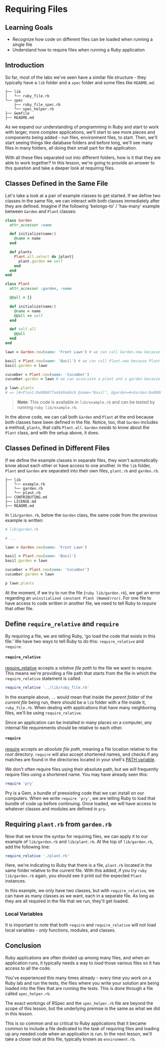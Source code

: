 # Requiring Files

## Learning Goals

- Recognize how code on different files can be loaded when running a single file
- Understand how to require files when running a Ruby application

## Introduction

So far, most of the labs we've seen have a similar file structure - they
typically have a `lib` folder and a `spec` folder and some files like
`README.md`:

```text
├── lib
│   └── ruby_file.rb
└── spec
    ├── ruby_file_spec.rb
    └── spec_helper.rb
├── Gemfile
├── README.md
```

As we expand our understanding of programming in Ruby and start to work with
larger, more complex applications, we'll start to see more pieces and components
being added - run files, environment files, to start. Then, we'll start seeing
things like database folders and before long, we'll see many files in many
folders, all doing their small part for the application.

With all these files separated out into different folders, how is it that they
are able to work together? In this lesson, we're going to provide an answer to this question and take a deeper
look at requiring files.

## Classes Defined in the Same File

Let's take a look at a pair of example classes to get started. If we define two
classes in the same file, we can interact with both classes immediately after
they are defined. Imagine if the following 'belongs-to' / 'has-many' example
between `Garden` and `Plant` classes:

```ruby
class Garden
  attr_accessor :name

  def initialize(name:)
    @name = name
  end

  def plants
    Plant.all.select do |plant|
      plant.garden == self
    end
  end
end

class Plant
  attr_accessor :garden, :name

  @@all = []

  def initialize(name:)
    @name = name
    @@all << self
  end

  def self.all
    @@all
  end
end

lawn = Garden.new(name: 'Front Lawn') # we can call Garden.new because Garden is defined above

basil = Plant.new(name: 'Basil') # we can call Plant.new because Plant is defined above
basil.garden = lawn

cucumber = Plant.new(name: 'Cucumber')
cucumber.garden = lawn # we can associate a plant and a garden because both are defined above

p lawn.plants
# => [#<Plant:0x00007fa4440ab0c8 @name="Basil", @garden=#<Garden:0x00007fa4440997b0 @name="Front Lawn">>, #<Plant:0x00007fa4440b8bd8 @name="Cucumber", @garden=#<Garden:0x00007fa4440997b0 @name="Front Lawn">>]
```

> **Note**: This code is available in `lib/example.rb` and can be tested by
running `ruby lib/example.rb`.

In the above code, we can call both `Garden` and `Plant` at the end because both
classes have been defined in the file. Notice, too, that `Garden` includes a
method, `plants`, that calls `Plant.all`. `Garden` _needs_ to know about the
`Plant` class, and with the setup above, it does.

## Classes Defined in Different Files

If we define the example classes in separate files, they won't automatically
know about each other or have access to one another. In the `lib` folder,
`Plant` and `Garden` are separated into their own files, `plant.rb` and
`garden.rb`.

```text
├── lib
│   └── example.rb
│   └── garden.rb
│   └── plant.rb
├── CONTRIBUTING.md
├── LICENSE.md
├── README.md
```

In `lib/garden.rb`, below the `Garden` class, the same code from the previous
example is written:

```ruby
# lib/garden.rb

# ...

lawn = Garden.new(name: 'Front Lawn')

basil = Plant.new(name: 'Basil')
basil.garden = lawn

cucumber = Plant.new(name: 'Cucumber')
cucumber.garden = lawn

p lawn.plants
```

At the moment, if we try to run the file (`ruby lib/garden.rb`), we get an error
regarding an `uninitialized constant Plant (NameError)`. For one file to have
access to code written in another file, we need to tell Ruby to _require_ that
other file.

## Define `require_relative` and `require`

By requiring a file, we are telling Ruby, 'go load the code that exists in this file.'
We have two ways to tell Ruby to do this: `require_relative` and `require`.

#### `require_relative`

[require_relative][] accepts a _relative file path_ to the file
we want to require. This means we're providing a file path that starts from the
file in which the `require_relative` statement is called.

[require_relative]: https://apidock.com/ruby/Kernel/require_relative

```ruby
require_relative '../lib/ruby_file.rb'
```

In the example above, `..` would mean that inside the _parent folder_ of the
_current file_ being run, there should be a `lib` folder with a file inside it,
`ruby_file.rb`. When dealing with applications that have many neighboring files,
we'll be using `require_relative`.

Since an application can be installed in many places on a computer, any internal
file requirements should be relative to each other.

#### `require`

[require][] accepts an _absolute file path_, meaning a file location
relative to the _root_ directory. `require` will also accept shortened names,
and checks if any matches are found in the directories located in your shell's
[PATH variable][].

[require]: https://apidock.com/ruby/v2_5_5/Kernel/require
[PATH variable]: http://www.linfo.org/path_env_var.html

We don't often require files using their absolute path, but we will frequently
require files using a shortened name. You may have already seen this:

```ruby
require 'pry'
```

Pry is a Gem, a bundle of preexisting code that we can install on our computers.
When we write `require 'pry'`, we are telling Ruby to load that bundle of code
up before continuing. Once loaded, we will have access to whatever classes and
modules are defined in `pry`.

## Requiring `plant.rb` from `garden.rb`

Now that we know the syntax for requiring files, we can apply it to our example
of `lib/garden.rb` and `lib/plant.rb`. At the top of `lib/garden.rb`, add the
following line:

```ruby
require_relative './plant.rb'
```

Here, we're indicating to Ruby that there is a file, `plant.rb` located in the
same folder relative to the current file. With this added, if you try
`ruby lib/garden.rb` again, you should see it print out the expected `Plant`
instances.

In this example, we only have two classes, but with `require_relative`, we
can have as many classes as we want, each in a separate file. As long as
they are all required in the file that we run, they'll get loaded.

### Local Variables

It is important to note that both `require` and `require_relative` will not
load local variables - _only_ functions, modules, and classes.

## Conclusion

Ruby applications are often divided up among many files, and when an application
runs, it typically needs a way to _load_ those various files so it has access to
all the code.

You've experienced this many times already - every time you work on a Ruby lab
and run the tests, the files where you write your solution are being loaded into
the files that are running the tests. This is done through a file called
`spec_helper.rb`.

The exact workings of RSpec and the `spec_helper.rb` file are beyond the scope
of this lesson, but the underlying premise is the same as what we did in this
lesson.

This is so common and so critical to Ruby applications that it became common to
include a file dedicated to the task of requiring files and loading up any
needed code when an application is run. In the next lesson, we'll take a closer
look at this file, typically known as `environment.rb`.
